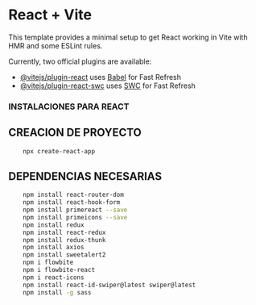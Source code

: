 # React + Vite

This template provides a minimal setup to get React working in Vite with HMR and some ESLint rules.

Currently, two official plugins are available:

- [@vitejs/plugin-react](https://github.com/vitejs/vite-plugin-react/blob/main/packages/plugin-react/README.md) uses [Babel](https://babeljs.io/) for Fast Refresh
- [@vitejs/plugin-react-swc](https://github.com/vitejs/vite-plugin-react-swc) uses [SWC](https://swc.rs/) for Fast Refresh



### INSTALACIONES PARA REACT

## CREACION DE PROYECTO

```bash
    npx create-react-app 

```
## DEPENDENCIAS NECESARIAS

```bash 
    npm install react-router-dom
    npm install react-hook-form
    npm install primereact --save
    npm install primeicons --save
    npm install redux
    npm install react-redux
    npm install redux-thunk
    npm install axios
    npm install sweetalert2
    npm i flowbite 
    npm i flowbite-react
    npm i react-icons
    npm install react-id-swiper@latest swiper@latest
    npm install -g sass


```